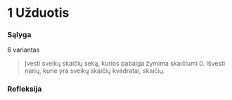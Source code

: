 # 1 Užduotis

### Sąlyga

6 variantas

> Įvesti sveikų skaičių seką, kurios pabaiga žymima skaičiumi 0. Išvesti narių, kurie yra sveikų skaičių kvadratai, skaičių.

### Refleksija

